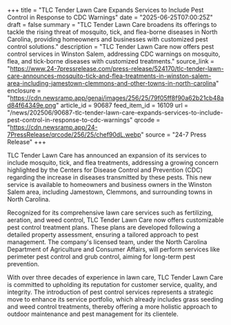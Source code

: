+++
title = "TLC Tender Lawn Care Expands Services to Include Pest Control in Response to CDC Warnings"
date = "2025-06-25T07:00:25Z"
draft = false
summary = "TLC Tender Lawn Care broadens its offerings to tackle the rising threat of mosquito, tick, and flea-borne diseases in North Carolina, providing homeowners and businesses with customized pest control solutions."
description = "TLC Tender Lawn Care now offers pest control services in Winston Salem, addressing CDC warnings on mosquito, flea, and tick-borne diseases with customized treatments."
source_link = "https://www.24-7pressrelease.com/press-release/524170/tlc-tender-lawn-care-announces-mosquito-tick-and-flea-treatments-in-winston-salem-area-including-jamestown-clemmons-and-other-towns-in-north-carolina"
enclosure = "https://cdn.newsramp.app/genai/images/256/25/79f05ff8f90a62b21cb48ad84f64349e.png"
article_id = 90687
feed_item_id = 16109
url = "/news/202506/90687-tlc-tender-lawn-care-expands-services-to-include-pest-control-in-response-to-cdc-warnings"
qrcode = "https://cdn.newsramp.app/24-7PressRelease/qrcode/256/25/chef90dL.webp"
source = "24-7 Press Release"
+++

<p>TLC Tender Lawn Care has announced an expansion of its services to include mosquito, tick, and flea treatments, addressing a growing concern highlighted by the Centers for Disease Control and Prevention (CDC) regarding the increase in diseases transmitted by these pests. This new service is available to homeowners and business owners in the Winston Salem area, including Jamestown, Clemmons, and surrounding towns in North Carolina.</p><p>Recognized for its comprehensive lawn care services such as fertilizing, aeration, and weed control, TLC Tender Lawn Care now offers customizable pest control treatment plans. These plans are developed following a detailed property assessment, ensuring a tailored approach to pest management. The company's licensed team, under the North Carolina Department of Agriculture and Consumer Affairs, will perform services like perimeter pest control and grub control, aiming for long-term pest prevention.</p><p>With over three decades of experience in lawn care, TLC Tender Lawn Care is committed to upholding its reputation for customer service, quality, and integrity. The introduction of pest control services represents a strategic move to enhance its service portfolio, which already includes grass seeding and weed control treatments, thereby offering a more holistic approach to outdoor maintenance and pest management for its clientele.</p>